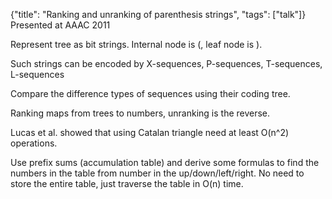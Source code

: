 {"title": "Ranking and unranking of parenthesis strings", "tags": ["talk"]}
Presented at AAAC 2011

Represent tree as bit strings. Internal node is (, leaf node is ).

Such strings can be encoded by X-sequences, P-sequences, T-sequences,
L-sequences

Compare the difference types of sequences using their coding tree.

Ranking maps from trees to numbers, unranking is the reverse.

Lucas et al. showed that using Catalan triangle need at least O(n^2)
operations.

Use prefix sums (accumulation table) and derive some formulas to find the
numbers in the table from number in the up/down/left/right. No need to store
the entire table, just traverse the table in O(n) time.
